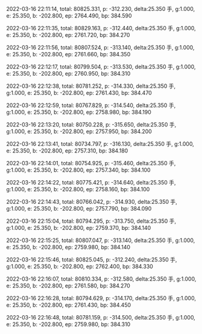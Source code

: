 2022-03-16 22:11:14, total: 80825.331, p: -312.230, delta:25.350 手, g:1.000, e: 25.350, b: -202.800, ep: 2764.490, bp: 384.590

2022-03-16 22:11:35, total: 80829.163, p: -312.440, delta:25.350 手, g:1.000, e: 25.350, b: -202.800, ep: 2761.720, bp: 384.270

2022-03-16 22:11:56, total: 80807.524, p: -313.140, delta:25.350 手, g:1.000, e: 25.350, b: -202.800, ep: 2761.660, bp: 384.350

2022-03-16 22:12:17, total: 80799.504, p: -313.530, delta:25.350 手, g:1.000, e: 25.350, b: -202.800, ep: 2760.950, bp: 384.310

2022-03-16 22:12:38, total: 80781.252, p: -314.330, delta:25.350 手, g:1.000, e: 25.350, b: -202.800, ep: 2761.430, bp: 384.470

2022-03-16 22:12:59, total: 80767.829, p: -314.540, delta:25.350 手, g:1.000, e: 25.350, b: -202.800, ep: 2758.980, bp: 384.190

2022-03-16 22:13:20, total: 80750.228, p: -315.650, delta:25.350 手, g:1.000, e: 25.350, b: -202.800, ep: 2757.950, bp: 384.200

2022-03-16 22:13:41, total: 80734.797, p: -316.130, delta:25.350 手, g:1.000, e: 25.350, b: -202.800, ep: 2757.310, bp: 384.180

2022-03-16 22:14:01, total: 80754.925, p: -315.460, delta:25.350 手, g:1.000, e: 25.350, b: -202.800, ep: 2757.340, bp: 384.100

2022-03-16 22:14:22, total: 80775.421, p: -314.640, delta:25.350 手, g:1.000, e: 25.350, b: -202.800, ep: 2758.160, bp: 384.100

2022-03-16 22:14:43, total: 80766.042, p: -314.930, delta:25.350 手, g:1.000, e: 25.350, b: -202.800, ep: 2757.790, bp: 384.090

2022-03-16 22:15:04, total: 80794.295, p: -313.750, delta:25.350 手, g:1.000, e: 25.350, b: -202.800, ep: 2759.370, bp: 384.140

2022-03-16 22:15:25, total: 80807.047, p: -313.140, delta:25.350 手, g:1.000, e: 25.350, b: -202.800, ep: 2759.980, bp: 384.140

2022-03-16 22:15:46, total: 80825.045, p: -312.240, delta:25.350 手, g:1.000, e: 25.350, b: -202.800, ep: 2762.400, bp: 384.330

2022-03-16 22:16:07, total: 80810.334, p: -312.580, delta:25.350 手, g:1.000, e: 25.350, b: -202.800, ep: 2761.580, bp: 384.270

2022-03-16 22:16:28, total: 80794.629, p: -314.170, delta:25.350 手, g:1.000, e: 25.350, b: -202.800, ep: 2761.430, bp: 384.450

2022-03-16 22:16:48, total: 80781.159, p: -314.500, delta:25.350 手, g:1.000, e: 25.350, b: -202.800, ep: 2759.980, bp: 384.310